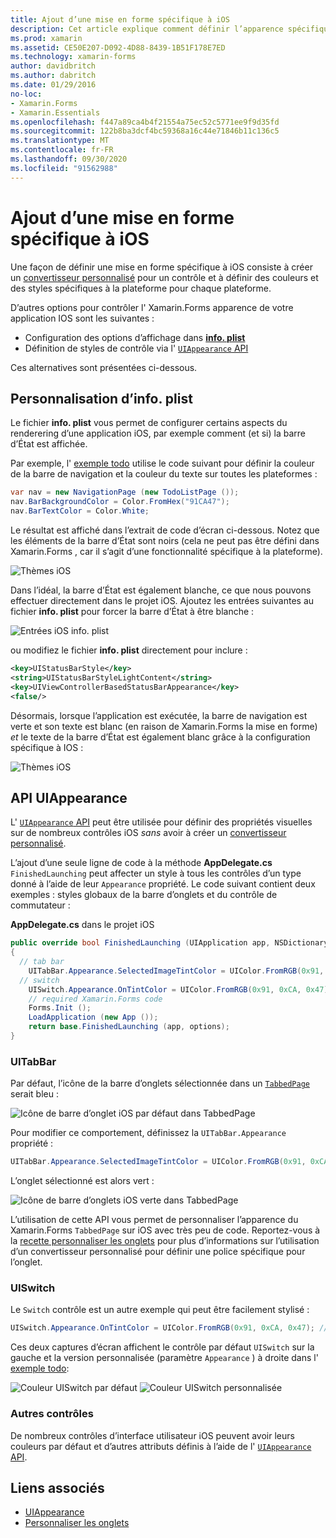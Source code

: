 ```yaml
---
title: Ajout d’une mise en forme spécifique à iOS
description: Cet article explique comment définir l’apparence spécifique à iOS sans utiliser de Xamarin.Forms convertisseur personnalisé.
ms.prod: xamarin
ms.assetid: CE50E207-D092-4D88-8439-1B51F178E7ED
ms.technology: xamarin-forms
author: davidbritch
ms.author: dabritch
ms.date: 01/29/2016
no-loc:
- Xamarin.Forms
- Xamarin.Essentials
ms.openlocfilehash: f447a89ca4b4f21554a75ec52c5771ee9f9d35fd
ms.sourcegitcommit: 122b8ba3dcf4bc59368a16c44e71846b11c136c5
ms.translationtype: MT
ms.contentlocale: fr-FR
ms.lasthandoff: 09/30/2020
ms.locfileid: "91562988"
---
```

# <a name="adding-ios-specific-formatting"></a>Ajout d’une mise en forme spécifique à iOS

Une façon de définir une mise en forme spécifique à iOS consiste à créer un [convertisseur personnalisé](~/xamarin-forms/app-fundamentals/custom-renderer/index.md) pour un contrôle et à définir des couleurs et des styles spécifiques à la plateforme pour chaque plateforme.

D’autres options pour contrôler l' Xamarin.Forms apparence de votre application IOS sont les suivantes :

- Configuration des options d’affichage dans [ **info. plist**](#customizing-infoplist)
- Définition de styles de contrôle via l' [ `UIAppearance` API](#uiappearance-api)

Ces alternatives sont présentées ci-dessous.

## <a name="customizing-infoplist"></a>Personnalisation d’info. plist

Le fichier **info. plist** vous permet de configurer certains aspects du renderering d’une application iOS, par exemple comment (et si) la barre d’État est affichée.

Par exemple, l' [exemple todo](/samples/xamarin/xamarin-forms-samples/todo) utilise le code suivant pour définir la couleur de la barre de navigation et la couleur du texte sur toutes les plateformes :

```csharp
var nav = new NavigationPage (new TodoListPage ());
nav.BarBackgroundColor = Color.FromHex("91CA47");
nav.BarTextColor = Color.White;
```

Le résultat est affiché dans l’extrait de code d’écran ci-dessous. Notez que les éléments de la barre d’État sont noirs (cela ne peut pas être défini dans Xamarin.Forms , car il s’agit d’une fonctionnalité spécifique à la plateforme).

![Thèmes iOS](theme-images/status-default-sml.png)

Dans l’idéal, la barre d’État est également blanche, ce que nous pouvons effectuer directement dans le projet iOS. Ajoutez les entrées suivantes au fichier **info. plist** pour forcer la barre d’État à être blanche :

![Entrées iOS info. plist](theme-images/info-plist.png)

ou modifiez le fichier **info. plist** directement pour inclure :

```xml
<key>UIStatusBarStyle</key>
<string>UIStatusBarStyleLightContent</string>
<key>UIViewControllerBasedStatusBarAppearance</key>
<false/>
```

Désormais, lorsque l’application est exécutée, la barre de navigation est verte et son texte est blanc (en raison de Xamarin.Forms la mise en forme) *et* le texte de la barre d’État est également blanc grâce à la configuration spécifique à IOS :

![Thèmes iOS](theme-images/status-white-sml.png)

## <a name="uiappearance-api"></a>API UIAppearance

L' [ `UIAppearance` API](~/ios/user-interface/ios-ui/introduction-to-the-appearance-api.md) peut être utilisée pour définir des propriétés visuelles sur de nombreux contrôles iOS *sans* avoir à créer un [convertisseur personnalisé](~/xamarin-forms/app-fundamentals/custom-renderer/index.md).

L’ajout d’une seule ligne de code à la méthode **AppDelegate.cs** `FinishedLaunching` peut affecter un style à tous les contrôles d’un type donné à l’aide de leur `Appearance` propriété. Le code suivant contient deux exemples : styles globaux de la barre d’onglets et du contrôle de commutateur :

**AppDelegate.cs** dans le projet iOS

```csharp
public override bool FinishedLaunching (UIApplication app, NSDictionary options)
{
  // tab bar
    UITabBar.Appearance.SelectedImageTintColor = UIColor.FromRGB(0x91, 0xCA, 0x47); // green
  // switch
    UISwitch.Appearance.OnTintColor = UIColor.FromRGB(0x91, 0xCA, 0x47); // green
    // required Xamarin.Forms code
    Forms.Init ();
    LoadApplication (new App ());
    return base.FinishedLaunching (app, options);
}
```

### <a name="uitabbar"></a>UITabBar

Par défaut, l’icône de la barre d’onglets sélectionnée dans un [`TabbedPage`](~/xamarin-forms/app-fundamentals/navigation/tabbed-page.md)
serait bleu :

![Icône de barre d’onglet iOS par défaut dans TabbedPage](theme-images/tabbar-default.png)

Pour modifier ce comportement, définissez la `UITabBar.Appearance` propriété :

```csharp
UITabBar.Appearance.SelectedImageTintColor = UIColor.FromRGB(0x91, 0xCA, 0x47); // green
```

L’onglet sélectionné est alors vert :

![Icône de barre d’onglets iOS verte dans TabbedPage](theme-images/tabbar-custom.png)

L’utilisation de cette API vous permet de personnaliser l’apparence du Xamarin.Forms
`TabbedPage` sur iOS avec très peu de code. Reportez-vous à la [recette personnaliser les onglets](https://github.com/xamarin/recipes/tree/master/Recipes/xamarin-forms/iOS/customize-tabs) pour plus d’informations sur l’utilisation d’un convertisseur personnalisé pour définir une police spécifique pour l’onglet.

### <a name="uiswitch"></a>UISwitch

Le `Switch` contrôle est un autre exemple qui peut être facilement stylisé :

```csharp
UISwitch.Appearance.OnTintColor = UIColor.FromRGB(0x91, 0xCA, 0x47); // green
```

Ces deux captures d’écran affichent le contrôle par défaut `UISwitch` sur la gauche et la version personnalisée (paramètre `Appearance` ) à droite dans l' [exemple todo](/samples/xamarin/xamarin-forms-samples/todo):

![Couleur UISwitch par défaut](theme-images/switch-default.png) ![Couleur UISwitch personnalisée](theme-images/switch-custom.png)

### <a name="other-controls"></a>Autres contrôles

De nombreux contrôles d’interface utilisateur iOS peuvent avoir leurs couleurs par défaut et d’autres attributs définis à l’aide de l' [ `UIAppearance` API](~/ios/user-interface/ios-ui/introduction-to-the-appearance-api.md).

## <a name="related-links"></a>Liens associés

- [UIAppearance](~/ios/user-interface/ios-ui/introduction-to-the-appearance-api.md)
- [Personnaliser les onglets](https://github.com/xamarin/recipes/tree/master/Recipes/xamarin-forms/iOS/customize-tabs)